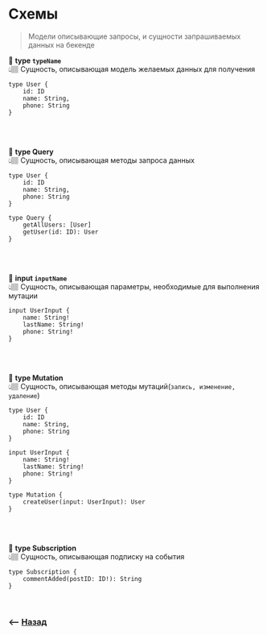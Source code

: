 # Схемы
> Модели описывающие запросы, и сущности запрашиваемых данных на бекенде

💠 **type `typeName`**   
👆🏽 Сущность, описывающая модель желаемых данных для получения

```
type User {
    id: ID
    name: String,
    phone: String
}
```

<br>
<br>

💠 **type Query**   
👆🏽 Сущность, описывающая методы запроса данных

```
type User {
    id: ID
    name: String,
    phone: String
}

type Query {
    getAllUsers: [User]
    getUser(id: ID): User
}
```

<br>
<br>

💠 **input `inputName`**   
👆🏽 Сущность, описывающая параметры, необходимые для выполнения мутации

```
input UserInput {
    name: String!
    lastName: String!
    phone: String!
}
```

<br>
<br>

💠 **type Mutation**   
👆🏽 Сущность, описывающая методы мутаций(`запись, изменение, удаление`)

```
type User {
    id: ID
    name: String,
    phone: String
}

input UserInput {
    name: String!
    lastName: String!
    phone: String!
}

type Mutation {
    createUser(input: UserInput): User
}
```

<br>
<br>

💠 **type Subscription**   
👆🏽 Сущность, описывающая подписку на события

```
type Subscription {
    commentAdded(postID: ID!): String
}
```

<br>

### ⟵ **<a href="../../readme.md">Назад</a>**

